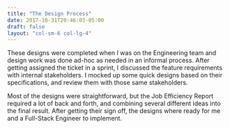 ```yaml
---
title: "The Design Process"
date: 2017-10-31T20:46:03-05:00
draft: false
layout: "col-sm-6 col-lg-4"
---
```

These designs were completed when I was on the Engineering team and design work was done ad-hoc as needed in an informal process. After getting assigned the ticket in a sprint, I discussed the feature requirements with internal stakeholders. I mocked up some quick designs based on their specifications, and review them with those same stakeholders. 

Most of the designs were straightforward, but the Job Efficiency Report required a lot of back and forth, and combining several different ideas into the final result. After getting their sign off, the designs where ready for me and a Full-Stack Engineer to implement. 